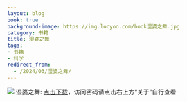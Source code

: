 ```yaml
---
layout: blog
book: true
background-image: https://img.locyoo.com/book湿婆之舞.jpg
category: 书籍
title: 湿婆之舞
tags:
- 书籍
- 科学
redirect_from:
  - /2024/03/湿婆之舞/
---
```

![](https://img.locyoo.com/book湿婆之舞.jpg)
湿婆之舞: <a name = "ref1" href="https://url18.ctfile.com/f/50983618-1319974012-1f772a?p=3619">点击下载</a>，访问密码请点击右上方“关于”自行查看